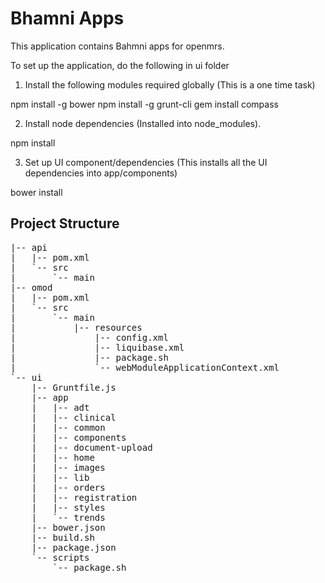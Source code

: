 Bhamni Apps
============

This application contains Bahmni apps for openmrs.

 To set up the application, do the following in ui folder

1. Install the following modules required globally (This is a one time task)

  npm install -g bower
  npm install -g grunt-cli
  gem install compass

2. Install node dependencies (Installed into node_modules).

  npm install


3. Set up UI component/dependencies (This installs all the UI dependencies into
app/components)

  bower install


Project Structure
-----------------
<pre>
|-- api
|   |-- pom.xml
|   `-- src
|       `-- main
|-- omod
|   |-- pom.xml
|   `-- src
|       `-- main
|           |-- resources
|               |-- config.xml
|               |-- liquibase.xml
|               |-- package.sh
|               `-- webModuleApplicationContext.xml
`-- ui
    |-- Gruntfile.js
    |-- app
    |   |-- adt
    |   |-- clinical
    |   |-- common
    |   |-- components
    |   |-- document-upload
    |   |-- home
    |   |-- images
    |   |-- lib
    |   |-- orders
    |   |-- registration
    |   |-- styles
    |   `-- trends
    |-- bower.json
    |-- build.sh
    |-- package.json
    `-- scripts
        `-- package.sh
</pre>